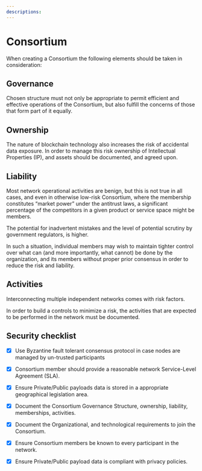 ```yaml
---
descriptions:
---
```


# Consortium

When creating a Consortium the following elements should be taken in consideration:

## Governance

Chosen structure must not only be appropriate to permit efficient and effective operations of the Consortium,
but also fulfill the concerns of those that form part of it equally.

## Ownership

The nature of blockchain technology also increases the risk of accidental data exposure. In order to manage this risk
ownership of Intellectual Properties (IP), and assets should be documented, and agreed upon.

## Liability

Most network operational activities are benign, but this is not true in all cases,
and even in otherwise low-risk Consortium, where the membership constitutes “market power” under the antitrust
laws, a significant percentage of the competitors in a given product or service space might be members.

The potential for inadvertent mistakes and the level of potential scrutiny by government regulators, is higher.

In such a situation, individual members may wish to maintain tighter control over what can (and more importantly, what cannot) be done
by the organization, and its members without proper prior consensus in order to reduce the risk and liability.

## Activities

Interconnecting multiple independent networks comes with risk factors.

In order to build a controls to minimize a risk, the activities that are expected to be performed in the network must be documented.

## Security checklist

- [x] Use Byzantine fault tolerant consensus protocol in case nodes are managed by un-trusted participants

- [x] Consortium member should provide a reasonable network Service-Level Agreement (SLA).

- [x] Ensure Private/Public payloads data is stored in a appropriate geographical legislation area.

- [x] Document the Consortium Governance Structure, ownership, liability, memberships, activities.

- [x] Document the Organizational, and technological requirements to join the Consortium.

- [x] Ensure Consortium members be known to every participant in the network.

- [x] Ensure Private/Public payload data is compliant with privacy policies.
